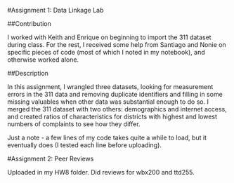 #Assignment 1: Data Linkage Lab

##Contribution

I worked with Keith and Enrique on beginning to import the 311 dataset during class. For the rest, I received some help from Santiago and Nonie on specific pieces of code (most of which I noted in my notebook), and otherwise worked alone.

##Description

In this assignment, I wrangled three datasets, looking for measurement errors in the 311 data and removing duplicate identifiers and filling in some missing valuables when other data was substantial enough to do so. I merged the 311 dataset with two others: demographics and internet access, and created ratios of characteristics for districts with highest and lowest numbers of complaints to see how they differ. 

Just a note - a few lines of my code takes quite a while to load, but it eventually does (I tested each line before uploading). 

#Assignment 2: Peer Reviews

Uploaded in my HW8 folder. Did reviews for wbx200 and ttd255. 

